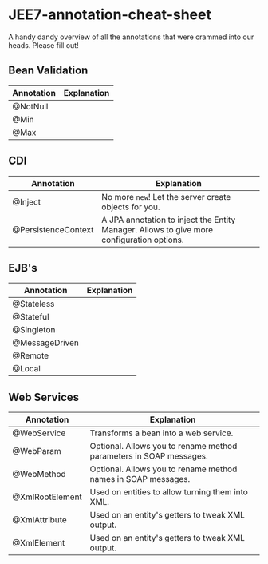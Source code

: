 # JEE7-annotation-cheat-sheet
A handy dandy overview of all the annotations that were crammed into our heads. Please fill out!


## Bean Validation

 Annotation    |  Explanation
---------------|-------------------------------------------------
 @NotNull      |
 @Min          |
 @Max          |


## CDI

Annotation    |  Explanation
--------------|-------------------------------------------------
@Inject       | No more `new`! Let the server create objects for you.
@PersistenceContext | A JPA annotation to inject the Entity Manager. Allows to give more configuration options.


## EJB's

Annotation    |  Explanation
--------------|-------------------------------------------------
@Stateless    |
@Stateful     |
@Singleton    |
@MessageDriven |
@Remote       |
@Local        |



## Web Services

Annotation    |  Explanation
--------------|-------------------------------------------------
@WebService   | Transforms a bean into a web service.
@WebParam     | Optional. Allows you to rename method parameters in SOAP messages.
@WebMethod    | Optional. Allows you to rename method names in SOAP messages.
@XmlRootElement | Used on entities to allow turning them into XML.
@XmlAttribute | Used on an entity's getters to tweak XML output.
@XmlElement   | Used on an entity's getters to tweak XML output.
